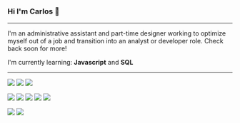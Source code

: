 ### Hi I'm Carlos 👋
***
I'm an administrative assistant and part-time designer working to optimize myself out of a job and transition into an analyst or developer role. Check back soon for more!

I'm currently learning: **Javascript** and **SQL**


***
![](https://img.shields.io/badge/CSS-001427?logo=css3&style=flat-square) ![](https://img.shields.io/badge/HTML-001427?logo=html5&style=flat-square) ![](https://img.shields.io/badge/Javascript-001427?logo=javascript&style=flat-square)

![](https://img.shields.io/badge/After%20Effects-001427?logo=adobeaftereffects&style=flat-square) ![](https://img.shields.io/badge/Dreamweaver-001427?logo=adobedreamweaver&style=flat-square) ![](https://img.shields.io/badge/Illustrator-001427?logo=adobeillustrator&style=flat-square) ![](https://img.shields.io/badge/InDesign-001427?logo=adobeindesign&style=flat-square)  ![](https://img.shields.io/badge/Photoshop-001427?logo=adobephotoshop&style=flat-square) 

![](https://img.shields.io/badge/Excel-001427?logo=microsoftexcel&style=flat-square) ![](https://img.shields.io/badge/VBA%20Selenium-001427?logo=selenium&style=flat-square) 


